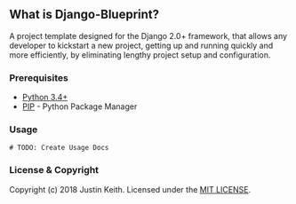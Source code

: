 ## What is Django-Blueprint?
A project template designed for the Django 2.0+ framework, that allows any developer to kickstart a new project, getting up and running quickly and more efficiently, by eliminating lengthy project setup and configuration.

### Prerequisites
* [Python 3.4+](https://www.python.org/downloads/)
* [PIP](https://pip.pypa.io/en/stable/quickstart/) - Python Package Manager

### Usage
```
# TODO: Create Usage Docs
```

### License & Copyright
Copyright (c) 2018 Justin Keith. Licensed under the [MIT LICENSE](LICENSE.md).